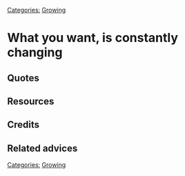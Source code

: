 [Categories:](../Categories/index.md) [Growing](../Categories/Growing.md)
# What you want, is constantly changing

## Quotes

## Resources

## Credits

## Related advices

[Categories:](../Categories/index.md) [Growing](../Categories/Growing.md)